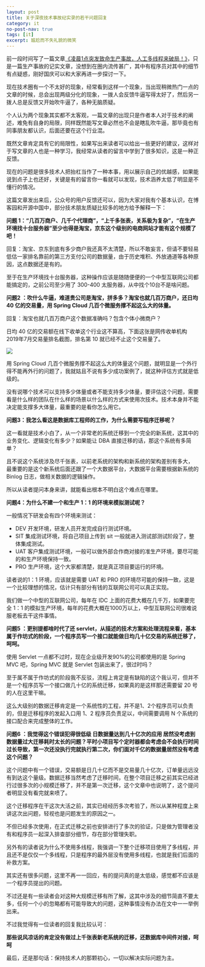 ```yaml
---
layout: post
title: 关于深夜技术事故纪实录的若干问题回复
category: it
no-post-nav: true
tags: [it]
excerpt: 尴尬而不失礼貌的微笑
---
```


前一段时间写了一篇文章[《凌晨1点突发致命生产事故，人工多线程来破局！》](http://www.ityouknow.com/arch/2019/07/30/deep-night-accident.html)，只是一篇生产事故的记实文章，没想到在圈内流传甚广，其中有程序员对其中的细节有点疑惑，刚好国庆可以和大家再进一步探讨一下。

现在技术圈有一个不太好的现象，经常看到这样一个现象，当出现稍微热门一点的文章的时候，总会出现两级分化的现象，一拨人会反馈牛逼写得太好了，然后另一拨人总是反馈又开始吹牛逼了，各种无脑质疑。

个人认为两个现象其实都不太客观，一篇文章的出现只是作者本人对于技术的阐述，难免有自身的局限，同样既然能写文章必然也不会是瞎乱吹牛逼，那毕竟也有同事朋友都认识，后面还要在这个行业混。

既然文章肯定具有它的局限性，如果写出来读者可以给出一些更好的建议，这样对于写文章的人也是一种学习，我经常从读者的留言中学到了很多知识，这是一种正反馈。

现在的问题是很多技术人把抬杠当作了一种本事，用以展示自己的优越感，如果能说到点子上也还好，关键是有的留言你一看就可以发现，技术涵养太低了明显是不懂行的情况。

这篇文章发出来后，公众号的用户反馈还可以，因为大家对我有个基本认识，在博客园和开源中国中，部分技术朋友质疑比较多的地方给予解释一下：

**问题 1：“几百万商户、几千个代理商”，“上千多张表，关系极为复杂”，“在生产环境找十台服务器”至少也得是淘宝，京东这个级别的电商网站才能有这个规模了吧！**

回复：淘宝、京东到底有多少商户我还真不太清楚，所以不敢妄言，但请不要轻易低估一家排名靠前的第三方支付公司的数据量，由于历史堆积、外放通道等各种原因，这点数据还是有的。

至于在生产环境找十台服务器，这种操作应该是随随便便的一个中型互联网公司都能搞定的，之前公司至少用了 300-400 太服务器，从中找个10台不是啥问题。

**问题2 ：吹什么牛逼，难道贵公司是淘宝，拼多多？淘宝也就几百万商户，还日均 40 亿的交易量，用 Spring Cloud 几百个微服务撑不起这么大的体量。**

回复：淘宝也就几百万商户这个数据准确吗？包含个体小微商户？

日均 40 亿的交易额在线下收单这个行业这不算高，下面这张是网传收单机构2019年7月交易量排名截图，排名第 10 就已经不止这个交易量了。

![](http://favorites.ren/assets/images/2019/it/techreply01.jpeg)

用 Spring Cloud 几百个微服务撑不起这么大的体量这个问题，就明显是一个外行得不能再外行的问题了，我就姑且不说有多少成功案例了，就这种评估方式就是低级的。

没有说哪个技术可以支持多少体量或者不能支持多少体量，要评估这个问题，需要看是什么样的团队在什么样的场景以什么样的方式来使用次技术。技术本身并不能决定能支撑多大体量，最重要的是看你怎么用它。

**问题3：我怎么看这是数据库工程师的工作，为什么需要写程序迁移呢？**

这一看就是技术小白了，从一个非常老的系统迁移到一个完全的新系统，这其中的业务变化、逻辑变化有多少？如果能让 DBA 直接迁移的话，那这个系统有多简单？

且不说这个系统涉及尽千张表，以前老系统的架构和新系统的架构差别有多大， 最重要的是这个新系统后面还跟了一个大数据平台，大数据平台需要根据新系统的 Binlog 日志，做相关数据的逻辑操作。

所以从读者提问本身来讲，就能看出根本不明白这个难点在哪里。

**问题4：为什么不建一个和生产 1：1 的环境来模拟测试呢？**

一般情况下研发会有四个环境来测试：

- DEV 开发环境，研发人员开发完成自行测试环境。
- SIT  集成测试环境，将自己项目上传到 sit 一般就进入测试部测试阶段了，整体集成测试。
- UAT  客户集成测试环境，一般可以做外部合作商对接的准生产环境，要尽可能的和生产环境保持一致。
- PRO 生产环境，这个大家都清楚，就是真正项目要运行的环境。

读者说的1：1 环境，应该就是需要 UAT 和 PRO 的环境尽可能的保持一致，这是一个比较理想的情况，估计只有部分有钱的互联网公司可以真正实现。

我们做一个中型的互联网公司，每年在 IDC 上面的花费大概在几千万，如果要完全 1：1 的模拟生产环境，每年的花费大概在1000万以上，中型互联网公司很难说服老板去干这件事情。

**问题5  ：更别提都啥时代了还 servlet，从描述的技术方案和处理流程来看，基本属于作坊式的阶段，一个程序员写一个接口就能做日均几十亿交易的系统迁移了，呵呵。**

使用 Servlet 一点都不过时，现在企业级开发90%的公司都使用的是 Spring MVC 吧，Spring MVC 就是 Servlet 包装出来了，很过时吗？

至于属不属于作坊式的阶段我不反驳，流程上肯定是有缺陷的这个我认可，但并不是一个程序员写一个接口做几十亿的系统迁移，如果真的是这样那还需要留 20 号的人在这里干嘛。

这么大级别的数据迁移肯定是一个系统性的工程，并不是1、2个程序员可以负责的，但是迁移程序的发起入口用 1、2 程序员负责足以，中间需要调用 N 个系统的接口配合来完成整体的工作。

**问题6 ：我觉得这个错误犯得很低级 日数据量达到几十亿次的应用 居然没考虑到数据量过大迁移耗时太长的问题？平时小项目写个定时器都会考虑会不会执行时间过长导致，第一次还没执行完就执行第二次，你们面对千亿的数据量居然没有考虑这个问题？**

这个问题中有一个错误，交易额是日几十亿而不是交易量几十亿次，订单量远远没有到达这个量级。数据迁移当然考虑了迁移时间，在整个项目迁移之前其实已经进行过很多次的小规模迁移了，并不是第一次迁移，这个文章中也说明了，这个提问者明显没有看完就来喷了。

这个迁移程序在干这次大活之前，其实已经经历多次考验了，所以从某种程度上来讲这次出问题，轻视也是问题发生的原因之一。

不但已经多次使用，在正式迁移之前也安排进行了多次的验证，只是做为管理者没有和程序员一起深入排查部分细节，存在部分管理失职。

另外有的读者说为什么不使用多线程，我强调一下整个迁移项目使用了多线程，并且还不是仅仅一个多线程，只是程序的最外层没有使用多线程，也就是我们后面的补救方案。

其实还有很多问题，这里不再一一回应，有的提问真的是太低级，感觉都不应该是一个程序员提出的问题。

不过还是有一些读者会对这种大规模迁移有所了解，这其中涉及的细节简直不要太多，任何一个小的忽略都有可能导致大的问题，这种事情没有办法在文中一一举例出来。

不过我觉得有一位读者的回复我比较认可：

**那些说风凉话的肯定没有做过上千张表新老系统的迁移，还数据库中间件对接，呵呵**

最后，还是那句话：保持技术人的那颗初心，一切以解决实际问题为主。